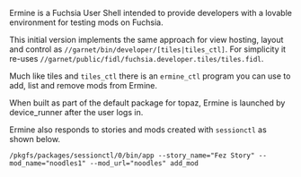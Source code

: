Ermine is a Fuchsia User Shell intended to provide developers with a
lovable environment for testing mods on Fuchsia.

This initial version implements the same approach for view hosting,
layout and control as ``//garnet/bin/developer/[tiles|tiles_ctl]``. For
simplicity it re-uses
``//garnet/public/fidl/fuchsia.developer.tiles/tiles.fidl``.

Much like tiles and `tiles_ctl` there is an `ermine_ctl` program you can
use to add, list and remove mods from Ermine.

When built as part of the default package for topaz, Ermine is launched
by device_runner after the user logs in.

Ermine also responds to stories and mods created with `sessionctl` as shown below.

    /pkgfs/packages/sessionctl/0/bin/app --story_name="Fez Story" --mod_name="noodles1" --mod_url="noodles" add_mod
